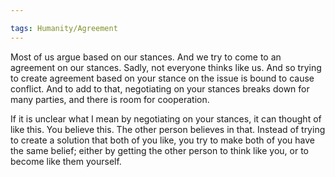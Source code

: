 ```yaml
---

tags: Humanity/Agreement 
---
```


Most of us argue based on our stances. And we try to come to an agreement on our stances. Sadly, not everyone thinks like us. And so trying to create agreement based on your stance on the issue is bound to cause conflict. And to add to that, negotiating on your stances breaks down for many parties, and there is room for cooperation.

If it is unclear what I mean by negotiating on your stances, it can thought of like this. You believe this. The other person believes in that. Instead of trying to create a solution that both of you like, you try to make both of you have the same belief; either by getting the other person to think like you, or to become like them yourself.